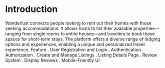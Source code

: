 # Introduction
Wanderlust connects people looking to rent out their homes with those seeking accommodations. It allows hosts to list their available properties—ranging from single rooms to entire houses—and travelers to book these spaces for short-term stays. The platform offers a diverse range of lodging options and experiences, enabling a unique and personalized travel experience.
Feature
. User Registration and Login
. Authentication
. Authorization
. Create and Manage Listings
. Listing Details Page
. Review System
. Display Reviews
. Mobile-Friendly UI
